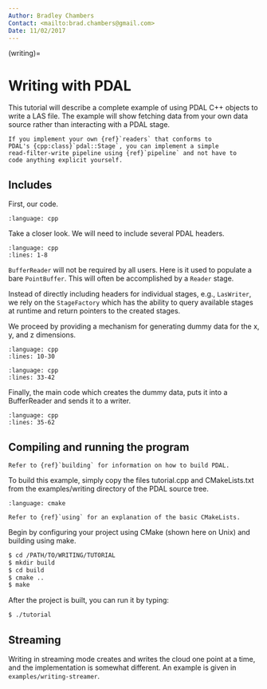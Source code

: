 ```yaml
---
Author: Bradley Chambers
Contact: <mailto:brad.chambers@gmail.com>
Date: 11/02/2017
---
```


(writing)=

# Writing with PDAL

This tutorial will describe a complete example of using PDAL C++ objects
to write a LAS file. The example will show fetching data from your own
data source rather than interacting with a PDAL stage.

```{note}
If you implement your own {ref}`readers` that conforms to
PDAL's {cpp:class}`pdal::Stage`, you can implement a simple
read-filter-write pipeline using {ref}`pipeline` and not have to
code anything explicit yourself.
```

## Includes

First, our code.

```{literalinclude} ../../examples/writing/tutorial.cpp
:language: cpp
```

Take a closer look. We will need to include several PDAL headers.

```{literalinclude} ../../examples/writing/tutorial.cpp
:language: cpp
:lines: 1-8
```

`BufferReader` will not be required by all users. Here is it used to populate a
bare `PointBuffer`. This will often be accomplished by a `Reader` stage.

Instead of directly including headers for individual stages, e.g., `LasWriter`,
we rely on the `StageFactory` which has the ability to query available stages
at runtime and return pointers to the created stages.

We proceed by providing a mechanism for generating dummy data for the x, y, and
z dimensions.

```{literalinclude} ../../examples/writing/tutorial.cpp
:language: cpp
:lines: 10-30
```

```{literalinclude} ../../examples/writing/tutorial.cpp
:language: cpp
:lines: 33-42
```

Finally, the main code which creates the dummy data, puts it into a BufferReader
and sends it to a writer.

```{literalinclude} ../../examples/writing/tutorial.cpp
:language: cpp
:lines: 35-62
```

## Compiling and running the program

```{note}
Refer to {ref}`building` for information on how to build PDAL.
```

To build this example, simply copy the files tutorial.cpp and CMakeLists.txt
from the examples/writing directory of the PDAL source tree.

```{literalinclude} ../../examples/writing/CMakeLists.txt
:language: cmake
```

```{note}
Refer to {ref}`using` for an explanation of the basic CMakeLists.
```

Begin by configuring your project using CMake (shown here on Unix) and building
using make.

```bash
$ cd /PATH/TO/WRITING/TUTORIAL
$ mkdir build
$ cd build
$ cmake ..
$ make
```

After the project is built, you can run it by typing:

```bash
$ ./tutorial
```

## Streaming

Writing in streaming mode creates and writes the cloud one point at a time,
and the implementation is somewhat different. An example is given in
`examples/writing-streamer`.
